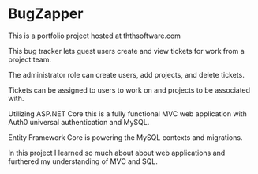 # BugZapper

This is a portfolio project hosted at ththsoftware.com

This bug tracker lets guest users create and view tickets for work from a project team.

The administrator role can create users, add projects, and delete tickets.

Tickets can be assigned to users to work on and projects to be associated with.


Utilizing ASP.NET Core this is a fully functional MVC web application with Auth0 universal authentication and MySQL.

Entity Framework Core is powering the MySQL contexts and migrations.


In this project I learned so much about about web applications and furthered my understanding of MVC and SQL.
